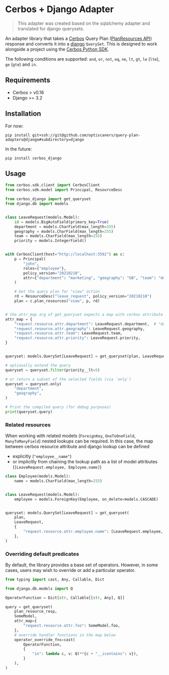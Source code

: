 # Cerbos + Django Adapter

> This adapter was created based on the sqlalchemy adapter and translated for django querysets.

An adapter library that takes a [Cerbos](https://cerbos.dev) Query Plan ([PlanResources API](https://docs.cerbos.dev/cerbos/latest/api/index.html#resources-query-plan)) response and converts it into a [django](https://djangoproject.com) `QuerySet`. This is designed to work alongside a project using the [Cerbos Python SDK](https://github.com/cerbos/cerbos-sdk-python).

The following conditions are supported: `and`, `or`, `not`, `eq`, `ne`, `lt`, `gt`, `le` (`lte`), `ge` (`gte`) and `in`.

## Requirements
- Cerbos > v0.16
- Django >= 3.2

## Installation
For now:
```
pip install git+ssh://git@github.com/optiscaners/query-plan-adapters@django#subdirectory=django
```

In the future:
```
pip install cerbos_django
```

## Usage


```python
from cerbos.sdk.client import CerbosClient
from cerbos.sdk.model import Principal, ResourceDesc

from cerbos_django import get_queryset
from django.db import models


class LeaveRequest(models.Model):
    id = models.BigAutoField(primary_key=True)
    department = models.CharField(max_length=255)
    geography = models.CharField(max_length=255)
    team = models.CharField(max_length=255)
    priority = models.IntegerField()


with CerbosClient(host="http://localhost:3592") as c:
    p = Principal(
        "john",
        roles={"employee"},
        policy_version="20210210",
        attr={"department": "marketing", "geography": "GB", "team": "design"},
    )

    # Get the query plan for "view" action
    rd = ResourceDesc("leave_request", policy_version="20210210")
    plan = c.plan_resources("view", p, rd)


# the attr_map arg of get_queryset expects a map with cerbos attribute strings mapped to the field lookup (str) or model-attribute
attr_map = {
    "request.resource.attr.department": LeaveRequest.department,  # "department" is also allowed
    "request.resource.attr.geography": LeaveRequest.geography,
    "request.resource.attr.team": LeaveRequest.team,
    "request.resource.attr.priority": LeaveRequest.priority,
}


queryset: models.QuerySet[LeaveRequest] = get_queryset(plan, LeaveRequest, attr_map)

# optionally extend the query
queryset = queryset.filter(priority__lt=5)

# or return a subset of the selected fields (via `only`)
queryset = queryset.only(
    "department",
    "geography",
)

# Print the compiled query (for debug purposes)
print(queryset.query)
```

### Related resources

When working with related models (`ForeignKey`, `OneToOneField`, `ManyToManyField`) nested lookups can be required.
In this case, the map between cerbos resource attribute and django lookup can be defined
* explicitly (`"employee__name"`)
* or implicitly from chaining the lookup path as a list of model attributes (`[LeaveRequest.employee, Employee.name]`) 

```python
class Employee(models.Model):
    name = models.CharField(max_length=255)


class LeaveRequest(models.Model):
    employee = models.ForeignKey(Employee, on_delete=models.CASCADE)


queryset: models.QuerySet[LeaveRequest] = get_queryset(
    plan,
    LeaveRequest,
    {
        "request.resource.attr.employee.name": [LeaveRequest.employee, Employee.name],  # or "employee__name"
    },
)

```


### Overriding default predicates

By default, the library provides a base set of operators. However, in some cases, users may wish to override or add a particular operator.

```python
from typing import cast, Any, Callable, Dict

from django.db.models import Q

OperatorFunction = Dict[str, Callable[[str, Any], Q]]

query = get_queryset(
    plan_resource_resp,
    SomeModel,
    attr_map={
        "request.resource.attr.foo": SomeModel.foo,
    },
    # override handler functions in the map below
    operator_override_fns=cast(
        OperatorFunction,
        {
            "in": lambda c, v: Q(**{c + "__icontains": v}),
        }
    ),
)
```
